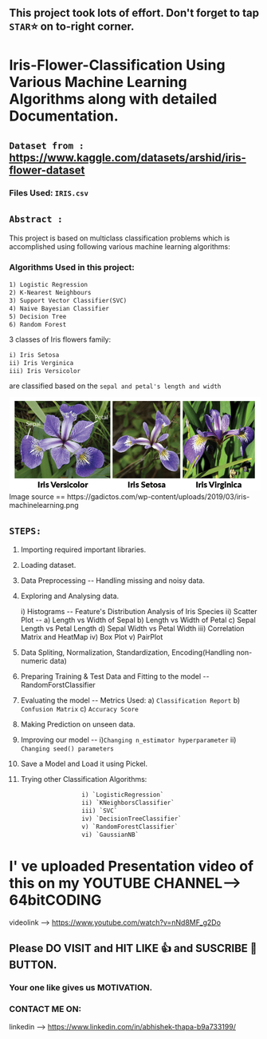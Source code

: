 ## This project took lots of effort. Don't forget to tap `STAR`⭐ on to-right corner.

# Iris-Flower-Classification Using Various Machine Learning Algorithms along with detailed Documentation.

## `Dataset from :` https://www.kaggle.com/datasets/arshid/iris-flower-dataset
 
 ### Files Used: `IRIS.csv`

## `Abstract :` 
This project is based on multiclass classification problems which is accomplished using following
various machine learning algorithms:

### Algorithms Used in this project:

    1) Logistic Regression   
    2) K-Nearest Neighbours   
    3) Support Vector Classifier(SVC)    
    4) Naive Bayesian Classifier    
    5) Decision Tree  
    6) Random Forest
    
3 classes of Iris flowers family:

    i) Iris Setosa
    ii) Iris Verginica
    iii) Iris Versicolor
    
are classified based on the `sepal and petal's length and width`

<img src="iris-family.png"/>
Image source == https://gadictos.com/wp-content/uploads/2019/03/iris-machinelearning.png

## `STEPS: `

  1) Importing required important libraries.
  2) Loading dataset.
  3) Data Preprocessing -- Handling missing and noisy data.
  4)  Exploring and Analysing data.
      
      i) Histograms -- Feature's Distribution Analysis of Iris Species
      ii) Scatter Plot -- a) Length vs Width of Sepal
                          b) Length vs Width of Petal
                          c) Sepal Length vs Petal Length
                          d) Sepal Width vs Petal Width
      iii) Correlation Matrix and HeatMap
      iv) Box Plot
      v) PairPlot
      
   5)  Data Spliting, Normalization, Standardization, Encoding(Handling non-numeric data)
   6)  Preparing Training & Test Data and Fitting to the model -- RandomForstClassifier
   7)  Evaluating the model -- Metrics Used:
                                   a) `Classification Report`
                                   b) `Confusion Matrix`
                                   c) `Accuracy Score`  
   8) Making Prediction on unseen data.
   9) Improving our model -- i)`Changing n_estimator hyperparameter`
                             ii) `Changing seed() parameters`
   10) Save a Model and Load it using Pickel.  
   11) Trying other Classification Algorithms:

                            i) `LogisticRegression`
                            ii) `KNeighborsClassifier`
                            iii) `SVC`
                            iv) `DecisionTreeClassifier`
                            v) `RandomForestClassifier`
                            vi) `GaussianNB`                              
                                   
# I' ve uploaded Presentation video of this on my YOUTUBE CHANNEL--> 64bitCODING

videolink --> https://www.youtube.com/watch?v=nNd8MF_g2Do

## Please DO VISIT and HIT LIKE 👍 and SUSCRIBE 🔔 BUTTON.
### Your one like gives us MOTIVATION.

### CONTACT ME ON:

linkedin --> https://www.linkedin.com/in/abhishek-thapa-b9a733199/
